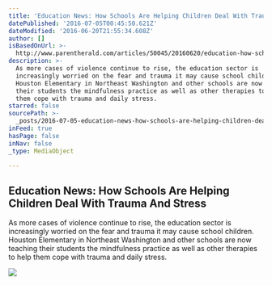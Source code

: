 ```yaml
---
title: 'Education News: How Schools Are Helping Children Deal With Trauma And Stress'
datePublished: '2016-07-05T00:45:50.621Z'
dateModified: '2016-06-20T21:55:34.608Z'
author: []
isBasedOnUrl: >-
  http://www.parentherald.com/articles/50045/20160620/education-how-schools-are-helping-children-deal-with-trauma-and-stress.htm
description: >-
  As more cases of violence continue to rise, the education sector is
  increasingly worried on the fear and trauma it may cause school children.
  Houston Elementary in Northeast Washington and other schools are now teaching
  their students the mindfulness practice as well as other therapies to help
  them cope with trauma and daily stress.
starred: false
sourcePath: >-
  _posts/2016-07-05-education-news-how-schools-are-helping-children-deal-with-t.md
inFeed: true
hasPage: false
inNav: false
_type: MediaObject

---
```

<article style=""><h1>Education News: How Schools Are Helping Children Deal With Trauma And Stress</h1><p>As more cases of violence continue to rise, the education sector is increasingly worried on the fear and trauma it may cause school children. Houston Elementary in Northeast Washington and other schools are now teaching their students the mindfulness practice as well as other therapies to help them cope with trauma and daily stress.</p><img src="http://images.parentherald.com/data/images/full/47558/school-re-opens-for-children-in-gaza.jpg" /></article>